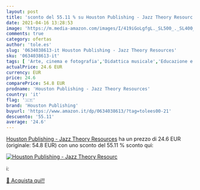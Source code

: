```yaml
---
layout: post
title: 'sconto del 55.11 % su Houston Publishing - Jazz Theory Resourc  '
date: 2021-04-16 13:28:53
image: 'https://m.media-amazon.com/images/I/419iGoLgfgL._SL500_._SL400_.jpg'
comments: true
category: ofertas
author: 'tole.es'
slug: '0634038613-it Houston Publishing - Jazz Theory Resources'
sku: '0634038613-it'
tags: [ 'Arte, cinema e fotografia','Didattica musicale','Educazione e insegnamento musicale','Libri','Musica','Spartiti, canzonieri e testi','Teoria, composizione e performance','houston publishing', ]
actualPrice: 24.6 EUR
currency: EUR
price: 24.6
comparePrice: 54.8 EUR
prodname: 'Houston Publishing - Jazz Theory Resources'
country: 'it'
flag: '🇮🇹'
brand: 'Houston Publishing'
buyurl: 'https://www.amazon.it/dp/0634038613/?tag=tolees00-21'
descuento: '55.11'
average: '24.6'
---
```


[Houston Publishing - Jazz Theory Resources](https://www.amazon.it/dp/0634038613/?tag=tolees00-21) ha un prezzo di 24.6 EUR (originale: 54.8 EUR) con uno sconto del 55.11 % sconto qui:

[![Houston Publishing - Jazz Theory Resourc](https://m.media-amazon.com/images/I/419iGoLgfgL._SL500_._SL400_.jpg)](https://www.amazon.it/dp/0634038613/?tag=tolees00-21)

ℹ️:


[🛒 Acquista qui!!](https://www.amazon.it/dp/0634038613/?tag=tolees00-21)

